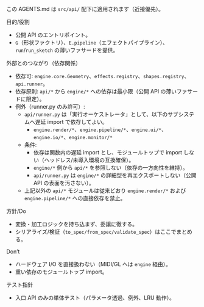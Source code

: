この AGENTS.md は `src/api/` 配下に適用されます（近接優先）。

目的/役割
- 公開 API のエントリポイント。
- `G`（形状ファクトリ）、`E.pipeline`（エフェクトパイプライン）、`run`/`run_sketch` の薄いファサードを提供。

外部とのつながり（依存関係）
- 依存可: `engine.core.Geometry`、`effects.registry`、`shapes.registry`、`api.runner`。
- 依存原則: `api/*` から `engine/*` への依存は最小限（公開 API の薄いファサードに限定）。
- 例外（runner.py のみ許可）:
  - `api/runner.py` は「実行オーケストレータ」として、以下のサブシステムへ遅延 import で依存してよい。
    - `engine.render/*`、`engine.pipeline/*`、`engine.ui/*`、`engine.io/*`、`engine.monitor/*`
  - 条件:
    - 依存は関数内の遅延 import とし、モジュールトップで import しない（ヘッドレス/未導入環境の互換確保）。
    - `engine/*` 側から `api/*` を参照しない（依存の一方向性を維持）。
    - `api/runner.py` は `engine/*` の詳細型を再エクスポートしない（公開 API の表面を汚さない）。
  - 上記以外の `api/*` モジュールは従来どおり `engine.render/*` および `engine.pipeline/*` への直接依存を禁止。

方針/Do
- 変換・加工ロジックを持ち込まず、委譲に徹する。
- シリアライズ/検証（`to_spec/from_spec/validate_spec`）はここでまとめる。

Don’t
- ハードウェア I/O を直接扱わない（MIDI/GL へは `engine` 経由）。
- 重い依存のモジュールトップ import。

テスト指針
- 入口 API のみの単体テスト（パラメータ透過、例外、LRU 動作）。
